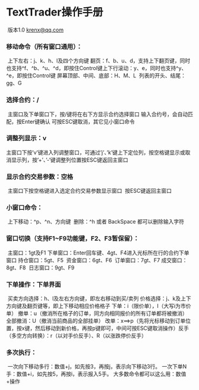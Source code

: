 # TextTrader操作手册

​       版本1.0
   krenx@qq.com

### 移动命令（所有窗口通用）： 

​	上下左右：j、k、h、l及四个方向键
​	翻页：f、b、u、d，支持上下翻页键，同时也支持^f、^b、^u、^d，即按住Control键
​	上下行滚动：y、e，同时也支持^y、^e，即按住Control键
​	屏幕顶部、中间、底部：H、M、L
​	列表的开头、结尾：gg、G

### 选择合约：/

​	主窗口及下单窗口下，按/键将在右下方显示合约选择窗口
​	输入合约号，会自动匹配，按Enter键确认
​	可按ESC键取消，其它见小窗口命令

### 调整列显示：v

​	主窗口下按’v’键进入列调整窗口，可通过’j’、’k’键上下定位列，按空格键显示或取消显示列，按’+’、’-‘键调整列位置
​	按ESC键返回主窗口

### 显示合约交易参数：空格

​	主窗口下按空格键进入选定合约交易参数显示窗口 
​	按ESC键返回主窗口

### 小窗口命令：

​	上下移动：^p、^n、方向键
​	删除：^h 或者 BackSpace 都可以删除输入字符

### 窗口切换（支持F1~F9功能键，F2、F3暂保留）：

​	主窗口：1gt及F1
​	下单窗口：Enter回车键、4gt、F4进入光标所在行的合约下单窗口
​	持仓窗口：5gt、F5
​	资金窗口：6gt、F6
​	订单窗口：7gt、F7
​	成交窗口：8gt、F8
​	日志窗口：9gt、F9

### 下单操作：下单界面

​	买卖方向选择：h、l及左右方向键，即左右移动到买/卖列
​	价格选择：j、k及上下方向键及翻页键等，即上下移动相应价格格子
​	下单：i（限价单），I（大写i为市价单）
​	撤单：u（撤消所在格子的订单，同方向相同报价的所有订单都将被撤消）
​	全部撤消：U（撤消当前商品的全部挂单）
​	改单：x==>p（先将光标移动到订单位置，按x键，然后移动到新价格，再按p键即可，中间可按ESC键取消操作）
​	反手（多空方向转换）：r（以对手价反手）、R（以涨跌停价反手）

### 多次执行：

​	一次向下移动多行：数值+j，如先按3，再按j，表示向下移动3行。
​	一次下单N手：数值+i，如先按5，再按i，表示报入5手。
​	大多数命令都可以这么用：数值+操作